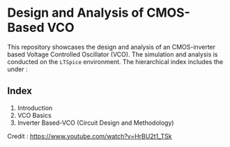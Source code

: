 # Design and Analysis of CMOS-Based VCO

This repository showcases the design and analysis of an CMOS-inverter based Voltage Controlled Oscillator (VCO). The simulation and analysis is conducted on the `LTSpice` environment. The hierarchical index includes the under :

## Index 

1. Introduction
2. VCO Basics
3. Inverter Based-VCO (Circuit Design and Methodology)


Credit : https://www.youtube.com/watch?v=HrBU2t1_TSk
